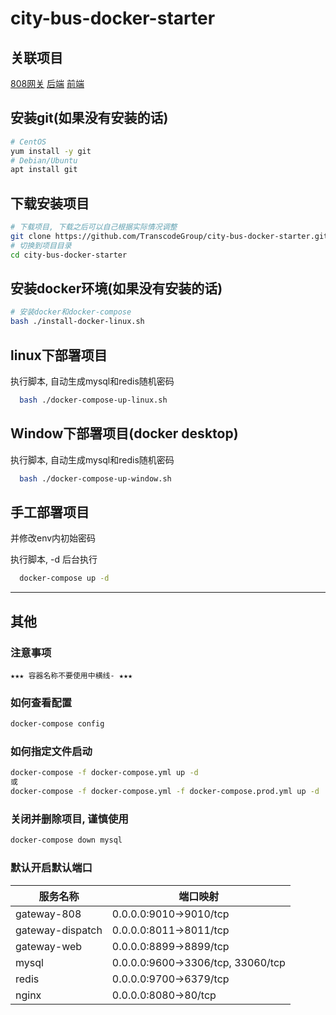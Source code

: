 # city-bus-docker-starter

## 关联项目
[808网关](https://github.com/TranscodeGroup/Gateway-jtt808/releases)
[后端](https://github.com/TranscodeGroup/city-bus-starter/releases)
[前端](https://github.com/TranscodeGroup/CityBus-vue-admin/releases)

## 安装git(如果没有安装的话)

```bash
# CentOS
yum install -y git
# Debian/Ubuntu
apt install git
```

## 下载安装项目

```bash
# 下载项目, 下载之后可以自己根据实际情况调整
git clone https://github.com/TranscodeGroup/city-bus-docker-starter.git
# 切换到项目目录
cd city-bus-docker-starter
```

## 安装docker环境(如果没有安装的话)

```bash
# 安装docker和docker-compose
bash ./install-docker-linux.sh
```

## linux下部署项目

 执行脚本, 自动生成mysql和redis随机密码

  ```bash
    bash ./docker-compose-up-linux.sh
  ```

## Window下部署项目(docker desktop)

执行脚本, 自动生成mysql和redis随机密码

  ```bash
    bash ./docker-compose-up-window.sh
  ```

## 手工部署项目

并修改env内初始密码

执行脚本, -d 后台执行

  ```bash
    docker-compose up -d  
  ```

---

## 其他

### 注意事项

```text
★★★ 容器名称不要使用中横线- ★★★
```

### 如何查看配置

```bash
docker-compose config
```

### 如何指定文件启动

```bash
docker-compose -f docker-compose.yml up -d
或
docker-compose -f docker-compose.yml -f docker-compose.prod.yml up -d
```

### 关闭并删除项目, 谨慎使用

```bash
docker-compose down mysql
```

### 默认开启默认端口

服务名称 | 端口映射
------- | -------
gateway-808 | 0.0.0.0:9010->9010/tcp
gateway-dispatch | 0.0.0.0:8011->8011/tcp
gateway-web | 0.0.0.0:8899->8899/tcp
mysql | 0.0.0.0:9600->3306/tcp, 33060/tcp
redis | 0.0.0.0:9700->6379/tcp
nginx | 0.0.0.0:8080->80/tcp
